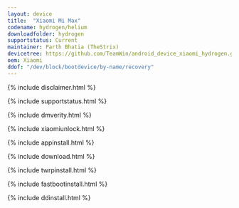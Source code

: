 ```yaml
---
layout: device
title:  "Xiaomi Mi Max"
codename: hydrogen/helium
downloadfolder: hydrogen
supportstatus: Current
maintainer: Parth Bhatia (TheStrix)
devicetree: https://github.com/TeamWin/android_device_xiaomi_hydrogen.git
oem: Xiaomi
ddof: "/dev/block/bootdevice/by-name/recovery"
---
```


{% include disclaimer.html %}

{% include supportstatus.html %}

{% include dmverity.html %}

{% include xiaomiunlock.html %}

{% include appinstall.html %}

{% include download.html %}

{% include twrpinstall.html %}

{% include fastbootinstall.html %}

{% include ddinstall.html %}
